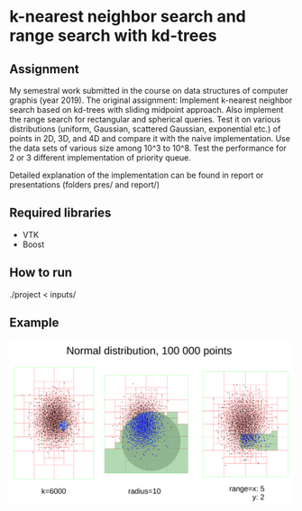 # k-nearest neighbor search and range search with kd-trees

## Assignment
My semestral work submitted in the course on data structures of computer graphis (year 2019). The original assignment: 
Implement k-nearest neighbor search based on kd-trees with sliding midpoint approach. Also implement the range search for rectangular and spherical queries. Test it on various distributions (uniform, Gaussian, scattered Gaussian, exponential etc.) of points in 2D, 3D, and 4D and compare it with the naive implementation. Use the data sets of various size among 10^3 to 10^8. Test the performance for 2 or 3 different implementation of priority queue.

Detailed explanation of the implementation can be found in report or presentations (folders pres/ and report/)

## Required libraries
- VTK
- Boost

## How to run
./project < inputs/<name of input file>

## Example

![Example 1](normal_img.png)
